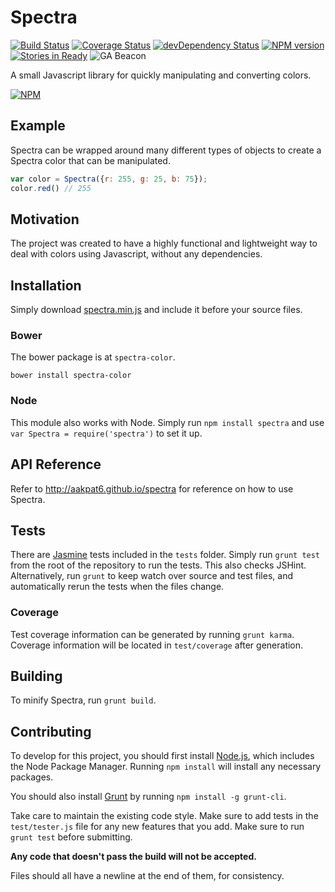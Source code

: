 Spectra
=======
[![Build Status](https://travis-ci.org/aakpat6/spectra.png?branch=master)](https://travis-ci.org/aakpat6/spectra)
[![Coverage Status](https://coveralls.io/repos/aakpat6/spectra/badge.png?branch=master)](https://coveralls.io/r/aakpat6/spectra?branch=master)
[![devDependency Status](https://david-dm.org/aakpat6/spectra/dev-status.png)](https://david-dm.org/aakpat6/spectra#info=devDependencies)
[![NPM version](https://badge.fury.io/js/spectra.png)](http://badge.fury.io/js/spectra)
[![Stories in Ready](https://badge.waffle.io/aakpat6/spectra.png?label=ready)](https://waffle.io/aakpat6/spectra)
![GA Beacon](https://ga-beacon.appspot.com/UA-46742689-1/aakpat6/spectra?pixel)


A small Javascript library for quickly manipulating and converting colors.

[![NPM](https://nodei.co/npm/spectra.png?downloads=true&stars=true)](https://npmjs.org/package/spectra)

Example
-------

Spectra can be wrapped around many different types of objects to create a Spectra color that can be manipulated.

```javascript
var color = Spectra({r: 255, g: 25, b: 75});
color.red() // 255
```

Motivation
----------

The project was created to have a highly functional and lightweight way to deal with colors using Javascript, without any dependencies.

Installation
------------

Simply download [spectra.min.js](https://github.com/aakpat6/spectra/releases/) and include it before your source files.

### Bower

The bower package is at `spectra-color`.

    bower install spectra-color

### Node

This module also works with Node. Simply run `npm install spectra` and use `var Spectra = require('spectra')` to set it up.

API Reference
-------------

Refer to http://aakpat6.github.io/spectra for reference on how to use Spectra.

Tests
-----

There are [Jasmine](https://pivotal.github.io/jasmine) tests included in the `tests` folder. Simply run `grunt test` from the root of the repository to run the tests. This also checks JSHint. Alternatively, run `grunt` to keep watch over source and test files, and automatically rerun the tests when the files change.

### Coverage

Test coverage information can be generated by running `grunt karma`. Coverage information will be located in `test/coverage` after generation.

Building
--------

To minify Spectra, run `grunt build`.

Contributing
------------

To develop for this project, you should first install [Node.js](http://nodejs.org/), which includes the Node Package Manager. Running `npm install` will install any necessary packages.

You should also install [Grunt](http://gruntjs.com/) by running `npm install -g grunt-cli`.

Take care to maintain the existing code style. Make sure to add tests in the `test/tester.js` file for any new features that you add. Make sure to run `grunt test` before submitting.

**Any code that doesn't pass the build will not be accepted.**

Files should all have a newline at the end of them, for consistency.
